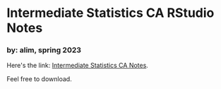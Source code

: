 # Intermediate Statistics CA RStudio Notes

### by: alim, spring 2023

Here's the link: [Intermediate Statistics CA Notes](https://github.com/notalim/intermediate-statistics-ca-notes/blob/main/notes.md).

Feel free to download.